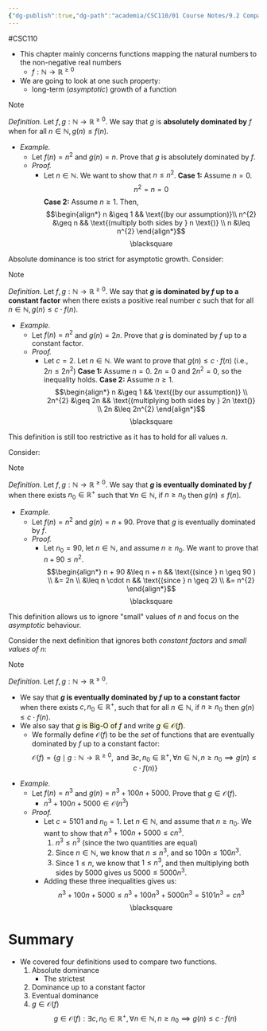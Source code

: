 ```yaml
---
{"dg-publish":true,"dg-path":"academia/CSC110/01 Course Notes/9.2 Comparing Asymptotic Function Growth - Big-O Notation.md","permalink":"/academia/csc-110/01-course-notes/9-2-comparing-asymptotic-function-growth-big-o-notation/","created":"2023-11-05T14:15:26.424-08:00","updated":"2023-11-05T21:05:46.260-08:00"}
---
```


#CSC110 

- This chapter mainly concerns functions mapping the natural numbers to the non-negative real numbers
	- $f : \mathbb{N} \rightarrow \mathbb{R}^{\geq 0}$
- We are going to look at one such property:
	- long-term (*asymptotic*) growth of a function

> [!note]
> *Definition.*
> Let $f, g : \mathbb{N} \rightarrow \mathbb{R}^{\geq 0}$.
> We say that $g$ is **absolutely dominated by** $f$ when for all $n \in \mathbb{N}, g(n) \leq f(n)$.

- *Example.*
	- Let $f(n) = n^{2}$ and $g(n) = n$. Prove that $g$ is absolutely dominated by $f$.
	- *Proof.*
		- Let $n \in \mathbb{N}$. We want to show that $n \leq n^{2}$.
		  **Case 1:** Assume $n = 0$.
		  $$n^{2} = n = 0$$
		  **Case 2:** Assume $n \geq 1$. Then,
		  $$\begin{align*}
		  n &\geq 1 && \text{(by our assumption)}\\
		  n^{2} &\geq n && \text{(multiply both sides by } n \text{)} \\
		  n &\leq n^{2}
		  \end{align*}$$
		  <div class="right-align"> <span class="math display">\blacksquare</span> </div>

Absolute dominance is too strict for asymptotic growth.
Consider:

> [!note]
> *Definition.*
> Let $f, g : \mathbb{N} \rightarrow \mathbb{R}^{\geq 0}$.
> We say that **$g$ is dominated by $f$ up to a constant factor** when there exists a positive real number $c$ such that for all $n \in \mathbb{N}, g(n) \leq c \cdot f(n)$.

- *Example.*
	- Let $f(n) = n^{2}$ and $g(n) = 2n$. Prove that $g$ is dominated by $f$ up to a constant factor.
	- *Proof.*
		- Let $c = 2$. Let $n \in \mathbb{N}$. We want to prove that $g(n) \leq c \cdot f(n)$ (i.e., $2n \leq 2n^{2}$)
		  **Case 1:** Assume $n = 0$. $2n = 0$ and $2n^{2} = 0$, so the inequality holds.
		  **Case 2:** Assume $n \geq 1$.
		  $$\begin{align*}
		  n &\geq 1 && \text{(by our assumption)} \\
		  2n^{2} &\geq 2n && \text{(multiplying both sides by } 2n \text{)} \\
		  2n &\leq 2n^{2}
		  \end{align*}$$
		  <div class="right-align"> <span class="math display">\blacksquare</span> </div>

This definition is still too restrictive as it has to hold for all values $n$.

Consider:
> [!note] 
> *Definition.*
> Let $f, g : \mathbb{N} \rightarrow \mathbb{R}^{\geq 0}$.
> We say that **$g$ is eventually dominated by $f$** when there exists $n_{0} \in \mathbb{R}^{+}$ such that $\forall n \in \mathbb{N}$, if $n \geq n_{0}$ then $g(n) \leq f(n)$.

- *Example.*
	- Let $f(n) = n^{2}$ and $g(n) = n + 90$. Prove that $g$ is eventually dominated by $f$.
	- *Proof.*
		- Let $n_{0} = 90$, let $n \in \mathbb{N}$, and assume $n \geq n_{0}$. We want to prove that $n + 90 \leq n^{2}$.
		  $$\begin{align*}
		  n + 90 &\leq n + n && \text{(since } n \geq  90 ) \\
		  &= 2n \\
		  &\leq n \cdot n && \text{(since } n \geq 2) \\
		  &= n^{2}
		  \end{align*}$$
		  <div class="right-align"> <span class="math display">\blacksquare</span> </div>

This definition allows us to ignore "small" values of $n$ and focus on the *asymptotic* behaviour.

Consider the next definition that ignores both *constant factors* and *small values of $n$*:

> [!note] 
> *Definition.*
> Let $f, g : \mathbb{N} \rightarrow \mathbb{R}^{\geq 0}$. 
> - We say that **$g$ is eventually dominated by $f$ up to a constant factor** when there exists $c, n_{0} \in \mathbb{R}^{+}$, such that for all $n \in \mathbb{N}$, if $n \geq n_{0}$ then $g(n) \leq c \cdot f(n)$.
> - We also say that <mark style="background: #FEFAD0A6;">$g$ is Big-O of $f$</mark> and write <mark style="background: #FEFAD0A6;">$g \in \mathcal{O}(f)$</mark>. 
> 	- We formally define $\mathcal{O}(f)$ to be the *set* of functions that are eventually dominated by $f$ up to a constant factor:
> 	  $$\mathcal{O}(f) = \{g \mid g : \mathbb{N} \rightarrow \mathbb{R}^{\geq 0}, \text{ and } \exists c, n_{0} \in \mathbb{R}^{+}, \forall n \in \mathbb{N}, n \geq n_{0} \implies g(n) \leq c \cdot f(n)\}$$

- *Example.*
	- Let $f(n) = n^{3}$ and $g(n) = n^{3} + 100n + 5000$. Prove that $g \in \mathcal{O}(f)$.
		- $n^{3} + 100n + 5000 \in \mathcal{O}(n^{3})$
	- *Proof.*
		- Let $c = 5101$ and $n_{0} = 1$. Let $n \in \mathbb{N}$, and assume that $n \geq n_{0}$. We want to show that $n^{3} + 100n + 5000 \leq cn^{3}$.
		    1. $n^{3} \leq n^{3}$ (since the two quantities are equal)
		    2. Since $n \in \mathbb{N}$, we know that $n \leq n^{3}$, and so $100n \leq 100n^{3}$.
		    3. Since $1 \leq n$, we know that $1 \leq n^{3}$, and then multiplying both sides by 5000 gives us $5000 \leq 5000n^{3}$.
		- Adding these three inequalities gives us:
		  $$n^{3} + 100n + 5000 \leq n^{3} + 100 n^{3} + 5000n^{3} = 5101n^{3} = cn^{3}$$
		  <div class="right-align"> <span class="math display">\blacksquare</span> </div>

# Summary

- We covered four definitions used to compare two functions.
    1. Absolute dominance
        - The strictest
    2. Dominance up to a constant factor
    3. Eventual dominance
    4. $g \in \mathcal{O}(f)$
       $$g \in \mathcal{O}(f) : \exists c, n_{0} \in \mathbb{R}^{+},
       \forall n \in \mathbb{N}, n \geq n_{0} \implies g(n) \leq c \cdot f(n)$$

